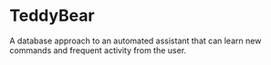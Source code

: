 # TeddyBear
A database approach to an automated assistant that can learn new commands and frequent activity from the user.
